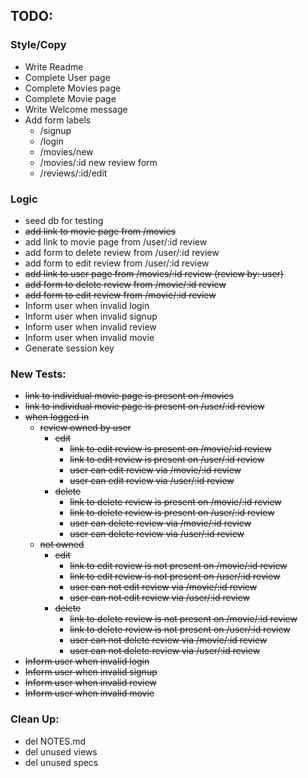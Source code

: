 ## TODO: 
### Style/Copy
- Write Readme  
- Complete User page
- Complete Movies page    
- Complete Movie page
- Write Welcome message
- Add form labels
    - /signup
    - /login
    - /movies/new
    - /movies/:id new review form
    - /reviews/:id/edit 

### Logic
- seed db for testing
- ~~add link to movie page from /movies~~
- add link to movie page from /user/:id review
- add form to delete review from /user/:id review
- add form to edit review from /user/:id review
- ~~add link to user page from /movies/:id review (review by: user)~~
- ~~add form to delete review from /movie/:id review~~
- ~~add form to edit review from /movie/:id review~~
- Inform user when invalid login
- Inform user when invalid signup
- Inform user when invalid review
- Inform user when invalid movie
- Generate session key

### New Tests:
- ~~link to individual movie page is present on /movies~~
- ~~link to individual movie page is present on /user/:id review~~
- ~~when logged in~~
    - ~~review owned by user~~
      - ~~edit~~
        - ~~link to edit review is present on /movie/:id review~~ 
        - ~~link to edit review is present on /user/:id review~~ 
        - ~~user can edit review via /movie/:id review~~
        - ~~user can edit review via /user/:id review~~
      - ~~delete~~
        - ~~link to delete review is present on /movie/:id review~~
        - ~~link to delete review is present on /user/:id review~~
        - ~~user can delete review via /movie/:id review~~ 
        - ~~user can delete review via /user/:id review~~ 
    - ~~not owned~~
      - ~~edit~~
        - ~~link to edit review is not present on /movie/:id review~~
        - ~~link to edit review is not present on /user/:id review~~
        - ~~user can not edit review via /movie/:id review~~
        - ~~user can not edit review via /user/:id review~~
      - ~~delete~~
        - ~~link to delete review is not present on /movie/:id review~~
        - ~~link to delete review is not present on /user/:id review~~
        - ~~user can not delete review via /movie/:id review~~
        - ~~user can not delete review via /user/:id review~~
- ~~Inform user when invalid login~~
- ~~Inform user when invalid signup~~
- ~~Inform user when invalid review~~
- ~~Inform user when invalid movie~~

### Clean Up:
- del NOTES.md
- del unused views
- del unused specs